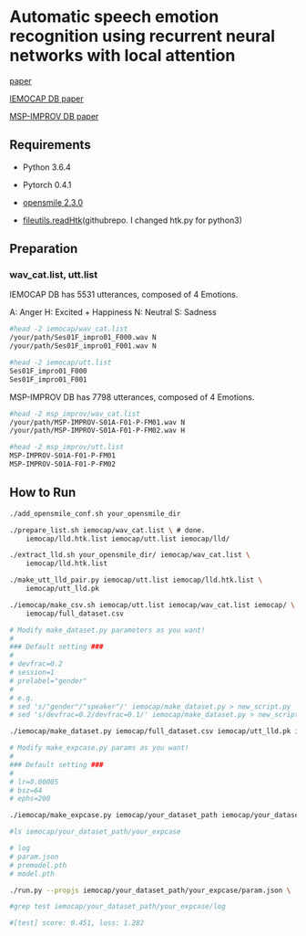 Automatic speech emotion recognition using recurrent neural networks with local attention
===


[paper](https://www.google.com/url?sa=t&rct=j&q=&esrc=s&source=web&cd=2&ved=2ahUKEwipkIKO2sPcAhVVMd4KHY4eC2MQFjABegQIARAC&url=https%3A%2F%2Fsigport.org%2Fsites%2Fdefault%2Ffiles%2Fdocs%2Ficassp2017_1.pdf&usg=AOvVaw0GCE0gJV_TEWKZueyQfy9T)

[IEMOCAP DB paper](https://pdfs.semanticscholar.org/5cf0/d213f3253cd46673d955209f8463db73cc51.pdf)

[MSP-IMPROV DB paper](https://web.eecs.umich.edu/~emilykmp/EmilyPapers/2016_Busso_TAFF.pdf)

## Requirements

- Python 3.6.4

- Pytorch 0.4.1

- [opensmile 2.3.0](https://www.audeering.com/research/opensmile)

- [fileutils.readHtk](https://github.com/MaigoAkisame/fileutils)(githubrepo. I changed htk.py for python3)


## Preparation

### wav_cat.list, utt.list

IEMOCAP DB has 5531 utterances, composed of 4 Emotions.

A: Anger
H: Excited + Happiness
N: Neutral
S: Sadness

```bash
#head -2 iemocap/wav_cat.list
/your/path/Ses01F_impro01_F000.wav N
/your/path/Ses01F_impro01_F001.wav N

#head -2 iemocap/utt.list
Ses01F_impro01_F000
Ses01F_impro01_F001

```

MSP-IMPROV DB has 7798 utterances, composed of 4 Emotions.

```bash
#head -2 msp_improv/wav_cat.list
/your/path/MSP-IMPROV-S01A-F01-P-FM01.wav N 
/your/path/MSP-IMPROV-S01A-F01-P-FM02.wav H

#head -2 msp_improv/utt.list
MSP-IMPROV-S01A-F01-P-FM01
MSP-IMPROV-S01A-F01-P-FM02
```

## How to Run

```bash
./add_opensmile_conf.sh your_opensmile_dir

./prepare_list.sh iemocap/wav_cat.list \ # done.
	iemocap/lld.htk.list iemocap/utt.list iemocap/lld/

./extract_lld.sh your_opensmile_dir/ iemocap/wav_cat.list \
	iemocap/lld.htk.list

./make_utt_lld_pair.py iemocap/utt.list iemocap/lld.htk.list \
	iemocap/utt_lld.pk

./iemocap/make_csv.sh iemocap/utt.list iemocap/wav_cat.list iemocap/ \
	iemocap/full_dataset.csv

# Modify make_dataset.py parameters as you want!
#
### Default setting ###
#
# devfrac=0.2
# session=1
# prelabel="gender"
#
# e.g.
# sed 's/"gender"/"speaker"/' iemocap/make_dataset.py > new_script.py
# sed 's/devfrac=0.2/devfrac=0.1/' iemocap/make_dataset.py > new_script.py

./iemocap/make_dataset.py iemocap/full_dataset.csv iemocap/utt_lld.pk iemocap/your_dataset_path

# Modify make_expcase.py params as you want!
#
### Default setting ###
#
# lr=0.00005
# bsz=64
# ephs=200

./iemocap/make_expcase.py iemocap/your_dataset_path iemocap/your_dataset_path/your_expcase

#ls iemocap/your_dataset_path/your_expcase 

# log	
# param.json
# premodel.pth
# model.pth

./run.py --propjs iemocap/your_dataset_path/your_expcase/param.json \

#grep test iemocap/your_dataset_path/your_expcase/log

#[test] score: 0.451, loss: 1.282

```



